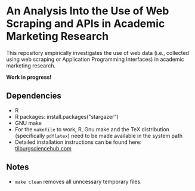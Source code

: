 # An Analysis Into the Use of Web Scraping and APIs in Academic Marketing Research

This repository empirically investigates the use of web data (i.e., collected using web scraping or Application Programming Interfaces) in academic marketing research.

__Work in progress!__


## Dependencies
- R 
- R packages: 
	install.packages("stargazer")
- GNU make 
- For the `makefile` to work, R, Gnu make and the TeX distribution (specifically `pdflatex`) need to be made available in the system path 
- Detailed installation instructions can be found here: [tilburgsciencehub.com](httpS://tilburgsciencehub.com/)

## Notes
- `make clean` removes all unncessary temporary files. 
